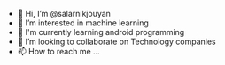 - 👋 Hi, I’m @salarnikjouyan
- 👀 I’m interested in machine learning
- 🌱 I'm currently learning android programming
- 💞️ I’m looking to collaborate on Technology companies
- 📫 How to reach me ...

<!---
salarnikjouyan/salarnikjouyan is a ✨ special ✨ repository because its `README.md` (this file) appears on your GitHub profile.
You can click the Preview link to take a look at your changes.
--->
